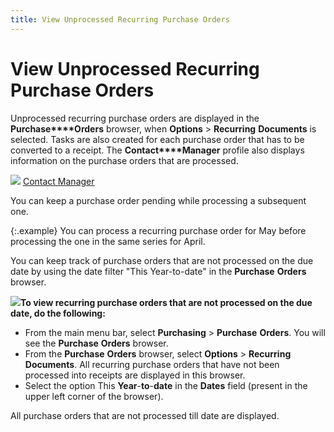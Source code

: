 ```yaml
---
title: View Unprocessed Recurring Purchase Orders
---
```


# View Unprocessed Recurring Purchase Orders


Unprocessed recurring purchase orders are displayed in the **Purchase****Orders** browser, when **Options**  > **Recurring** **Documents**  is selected. Tasks are also created for each purchase order that has to  be converted to a receipt. The **Contact****Manager** profile also displays  information on the purchase orders that are processed.


![]({{site.pp_baseurl}}/img/lens.gif) [Contact  Manager]({{site.cm_chm}}/contact_manager.html)


You can keep a purchase order pending while processing a subsequent  one.


{:.example}
You can process a recurring purchase order  for May before processing the one in the same series for April.


You can keep track of purchase orders that are not processed on the  due date by using the date filter "This Year-to-date" in the  **Purchase** **Orders**  browser.


![]({{site.pp_baseurl}}/img/steps.gif)**To 
 view recurring purchase orders that are not processed on the due date, 
 do the following:**

- From the main  menu bar, select **Purchasing** >  **Purchase** **Orders**.  You will see the **Purchase** **Orders** browser.
- From the **Purchase** **Orders**  browser, select **Options** > **Recurring** **Documents**.  All recurring purchase orders that have not been processed into receipts  are displayed in this browser.
- Select the  option This **Year**-**to**-**date** in the **Dates**  field (present in the upper left corner of the browser).



All purchase orders that are not processed till date are displayed.
